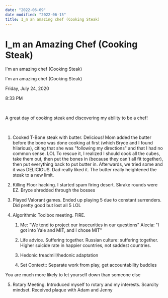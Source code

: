 ```yaml
---
date: "2022-06-09"
date modified: "2022-06-15"
title: I_m an amazing chef (Cooking Steak)
---
```


# I_m an Amazing Chef (Cooking Steak)
I'm an amazing chef (Cooking Steak)

I'm an amazing chef (Cooking Steak)

Friday, July 24, 2020

8:33 PM

 

A great day of cooking steak and discovering my ability to be a chef!

 

1. Cooked T-Bone steak with butter. Delicious! Mom added the butter before the bone was done cooking at first (which Bryce and I found hilarious), citing that she was "following my directions" and that I had no common sense. LOL To rescue it, I realized I should cook all the cubes, take them out, then put the bones in (because they can't all fit together), then put everything back to put butter in. Afterwards, we tried some and it was DELICIOUS. Dad really liked it. The butter really heightened the steak to a new limit.

2. Killing Floor hacking. I started spam firing desert. Skrake rounds were EZ. Bryce shredded through the bosses

3. Played Valorant games. Ended up playing 5 due to constant surrenders. Did pretty good but lost all 5 LOL

4. Algorithmic Toolbox meeting. FIRE.

	1. Me: "We tend to project our insecurities in our questions" Alecia: "I got into Yale and MIT, and I chose MIT"

	2. Life advice. Suffering together. Russian culture: suffering together. Higher suicide rate in happier countries, not saddest countries.

	3. Hedonic treadmill/hedonic adaptation

	4. Set Context:: Separate work from play, get accountability buddies

You are much more likely to let yourself down than someone else

5. Rotary Meeting. Introduced myself to rotary and my interests. Scarcity mindset. Received plaque with Adam and Jenny
